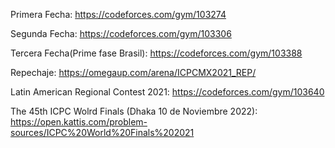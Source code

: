 Primera Fecha:
https://codeforces.com/gym/103274

Segunda Fecha:
https://codeforces.com/gym/103306

Tercera Fecha(Prime fase Brasil):
https://codeforces.com/gym/103388

Repechaje:
https://omegaup.com/arena/ICPCMX2021_REP/

Latin American Regional Contest 2021:
https://codeforces.com/gym/103640

The 45th ICPC Wolrd Finals (Dhaka 10 de Noviembre 2022):
https://open.kattis.com/problem-sources/ICPC%20World%20Finals%202021
